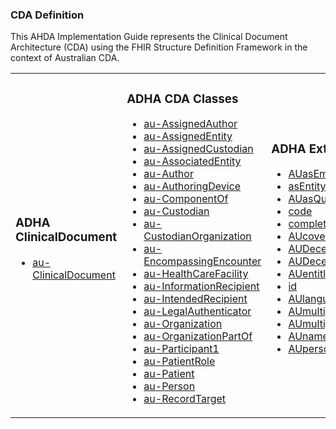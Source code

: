 ### CDA Definition

This AHDA Implementation Guide represents the Clinical Document Architecture (CDA) using the FHIR Structure Definition Framework in the context of Australian CDA.
<table class="cda-table">
	<tbody>
	<tr>
		<td>
			<h3>ADHA ClinicalDocument</h3>
			<ul>
				<li><a href="StructureDefinition-au-ClinicalDocument.html">au-ClinicalDocument</a></li>
			</ul>
		</td>
		<td>
			<h3>ADHA CDA Classes</h3>
			<ul>
				<li><a href="StructureDefinition-au-AssignedAuthor.html">au-AssignedAuthor</a></li>
				<li><a href="StructureDefinition-au-AssignedEntity.html">au-AssignedEntity</a></li>
				<li><a href="StructureDefinition-au-AssignedCustodian.html">au-AssignedCustodian</a></li>
				<li><a href="StructureDefinition-au-AssociatedEntity.html">au-AssociatedEntity</a></li>
				<li><a href="StructureDefinition-au-Author.html">au-Author</a></li>
				<li><a href="StructureDefinition-au-AuthoringDevice.html">au-AuthoringDevice</a></li>
				<li><a href="StructureDefinition-au-ComponentOf.html">au-ComponentOf</a></li>
				<li><a href="StructureDefinition-au-Custodian.html">au-Custodian</a></li>
				<li><a href="StructureDefinition-au-CustodianOrganization.html">au-CustodianOrganization</a></li>
				<li><a href="StructureDefinition-au-EncompassingEncounter.html">au-EncompassingEncounter</a></li>
				<li><a href="StructureDefinition-au-HealthCareFacility.html">au-HealthCareFacility</a></li>
				<li><a href="StructureDefinition-au-InformationRecipient.html">au-InformationRecipient</a></li>
				<li><a href="StructureDefinition-au-IntendedRecipient.html">au-IntendedRecipient</a></li>
				<li><a href="StructureDefinition-au-LegalAuthenticator.html">au-LegalAuthenticator</a></li>
				<li><a href="StructureDefinition-au-Organization.html">au-Organization</a></li>
				<li><a href="StructureDefinition-au-OrganizationPartOf.html">au-OrganizationPartOf</a></li>
				<li><a href="StructureDefinition-au-Participant1.html">au-Participant1</a></li>
				<li><a href="StructureDefinition-au-PatientRole.html">au-PatientRole</a></li>
				<li><a href="StructureDefinition-au-Patient.html">au-Patient</a></li>
				<li><a href="StructureDefinition-au-Person.html">au-Person</a></li>
				<li><a href="StructureDefinition-au-RecordTarget.html">au-RecordTarget</a></li>
			</ul>
		</td>
		<td>
			<h3>ADHA Extensions</h3>
			<ul>
				<li><a href="StructureDefinition-AUasEmployment.html">AUasEmployment</a></li>
				<li><a href="StructureDefinition-asEntityIdentifier.html">asEntityIdentifier</a></li>
				<li><a href="StructureDefinition-AUasQualifications.html">AUasQualifications</a></li>
				<li><a href="StructureDefinition-code.html">code</a></li>
				<li><a href="StructureDefinition-completionCode.html">completionCode</a></li>
				<li><a href="StructureDefinition-AUcoverage2.html">AUcoverage2</a></li>
				<li><a href="StructureDefinition-AUDeceasedInd.html">AUDeceasedInd</a></li>
				<li><a href="StructureDefinition-AUDeceasedTime.html">AUDeceasedTime</a></li>
				<li><a href="StructureDefinition-AUentitlement.html">AUentitlement</a></li>
				<li><a href="StructureDefinition-id.html">id</a></li>
				<li><a href="StructureDefinition-AUlanguageCommunication.html">AUlanguageCommunication</a></li>
				<li><a href="StructureDefinition-AUmultipleBirthInd.html">AUmultipleBirthInd</a></li>				
				<li><a href="StructureDefinition-AUmultipleBirthOrderNumber.html">AUmultipleBirthOrderNumber</a></li>
				<li><a href="StructureDefinition-AUname.html">AUname</a></li>
				<li><a href="StructureDefinition-AUpersonalRelationship.html">AUpersonalRelationship</a></li>
			</ul>
		</td>
		<td>
			<h3>ADHA Complex Data Types</h3>
			<ul>
				<li><a href="StructureDefinition-au-Address.html">au-Address</a></li>
				<li><a href="StructureDefinition-au-Telecom.html">au-Telecom</a></li>
			</ul>
		</td>
	</tr>
	</tbody>
</table>